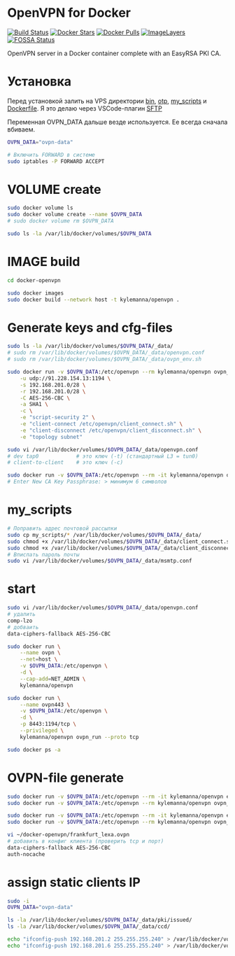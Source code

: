 # OpenVPN for Docker

[![Build Status](https://travis-ci.org/kylemanna/docker-openvpn.svg)](https://travis-ci.org/kylemanna/docker-openvpn)
[![Docker Stars](https://img.shields.io/docker/stars/kylemanna/openvpn.svg)](https://hub.docker.com/r/kylemanna/openvpn/)
[![Docker Pulls](https://img.shields.io/docker/pulls/kylemanna/openvpn.svg)](https://hub.docker.com/r/kylemanna/openvpn/)
[![ImageLayers](https://images.microbadger.com/badges/image/kylemanna/openvpn.svg)](https://microbadger.com/#/images/kylemanna/openvpn)
[![FOSSA Status](https://app.fossa.io/api/projects/git%2Bgithub.com%2Fkylemanna%2Fdocker-openvpn.svg?type=shield)](https://app.fossa.io/projects/git%2Bgithub.com%2Fkylemanna%2Fdocker-openvpn?ref=badge_shield)


OpenVPN server in a Docker container complete with an EasyRSA PKI CA.



# Установка
Перед установкой залить на VPS директории [bin](bin), [otp](otp), [my_scripts](my_scripts) и [Dockerfile](Dockerfile). Я это делаю через VSCode-плагин [SFTP](https://marketplace.visualstudio.com/items?itemName=Natizyskunk.sftp)

Переменная OVPN_DATA дальше везде используется. Ее всегда сначала вбиваем.
```bash
OVPN_DATA="ovpn-data"

# Включить FORWARD в системе
sudo iptables -P FORWARD ACCEPT
```



# VOLUME create
```bash
sudo docker volume ls
sudo docker volume create --name $OVPN_DATA
# sudo docker volume rm $OVPN_DATA

sudo ls -la /var/lib/docker/volumes/$OVPN_DATA
```



# IMAGE build
```bash
cd docker-openvpn

sudo docker images
sudo docker build --network host -t kylemanna/openvpn .
```



# Generate keys and cfg-files
```bash
sudo ls -la /var/lib/docker/volumes/$OVPN_DATA/_data/
# sudo rm /var/lib/docker/volumes/$OVPN_DATA/_data/openvpn.conf
# sudo rm /var/lib/docker/volumes/$OVPN_DATA/_data/ovpn_env.sh

sudo docker run -v $OVPN_DATA:/etc/openvpn --rm kylemanna/openvpn ovpn_genconfig \
    -u udp://91.228.154.13:1194 \
    -s 192.168.201.0/28 \
    -r 192.168.201.0/28 \
    -C AES-256-CBC \
    -a SHA1 \
    -c \
    -e "script-security 2" \
    -e "client-connect /etc/openvpn/client_connect.sh" \
    -e "client-disconnect /etc/openvpn/client_disconnect.sh" \
    -e "topology subnet"

sudo vi /var/lib/docker/volumes/$OVPN_DATA/_data/openvpn.conf
# dev tap0            # это ключ (-t) (стандартный L3 = tun0)
# client-to-client    # это ключ (-c)

sudo docker run -v $OVPN_DATA:/etc/openvpn --rm -it kylemanna/openvpn ovpn_initpki
# Enter New CA Key Passphrase: > минимум 6 символов
```



# my_scripts
```bash
# Поправить адрес почтовой рассылки
sudo cp my_scripts/* /var/lib/docker/volumes/$OVPN_DATA/_data/
sudo chmod +x /var/lib/docker/volumes/$OVPN_DATA/_data/client_connect.sh
sudo chmod +x /var/lib/docker/volumes/$OVPN_DATA/_data/client_disconnect.sh
# Вписпать пароль почты
sudo vi /var/lib/docker/volumes/$OVPN_DATA/_data/msmtp.conf
```



# start
```bash
sudo vi /var/lib/docker/volumes/$OVPN_DATA/_data/openvpn.conf
# удалить
comp-lzo
# добваить
data-ciphers-fallback AES-256-CBC

sudo docker run \
    --name ovpn \
    --net=host \
    -v $OVPN_DATA:/etc/openvpn \
    -d \
    --cap-add=NET_ADMIN \
    kylemanna/openvpn

sudo docker run \
    --name ovpn443 \
    -v $OVPN_DATA:/etc/openvpn \
    -d \
    -p 8443:1194/tcp \
    --privileged \
    kylemanna/openvpn ovpn_run --proto tcp

sudo docker ps -a
```



# OVPN-file generate
```bash
sudo docker run -v $OVPN_DATA:/etc/openvpn --rm -it kylemanna/openvpn easyrsa build-client-full frankfurt_ars nopass
sudo docker run -v $OVPN_DATA:/etc/openvpn --rm kylemanna/openvpn ovpn_getclient frankfurt_ars > ~/docker-openvpn/frankfurt_ars.ovpn

sudo docker run -v $OVPN_DATA:/etc/openvpn --rm -it kylemanna/openvpn easyrsa build-client-full frankfurt_lexa nopass
sudo docker run -v $OVPN_DATA:/etc/openvpn --rm kylemanna/openvpn ovpn_getclient frankfurt_lexa > ~/docker-openvpn/frankfurt_lexa.ovpn

vi ~/docker-openvpn/frankfurt_lexa.ovpn
# добавить в конфиг клиента (проверить tcp и порт)
data-ciphers-fallback AES-256-CBC
auth-nocache
```



# assign static clients IP
```bash
sudo -i
OVPN_DATA="ovpn-data"

ls -la /var/lib/docker/volumes/$OVPN_DATA/_data/pki/issued/
ls -la /var/lib/docker/volumes/$OVPN_DATA/_data/ccd/

echo "ifconfig-push 192.168.201.2 255.255.255.240" > /var/lib/docker/volumes/$OVPN_DATA/_data/ccd/frankfurt_ars
echo "ifconfig-push 192.168.201.6 255.255.255.240" > /var/lib/docker/volumes/$OVPN_DATA/_data/ccd/frankfurt_lexa
```